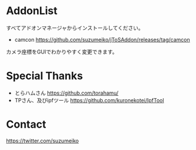 # AddonList

すべてアドオンマネージャからインストールしてください。

- camcon <https://github.com/suzumeiko/jToSAddon/releases/tag/camcon>

カメラ座標をGUIでわかりやすく変更できます。

# Special Thanks
- とらハムさん <https://github.com/torahamu/>
- TPさん、及びipfツール <https://github.com/kuronekotei/IpfTool>

# Contact
<https://twitter.com/suzumeiko>
